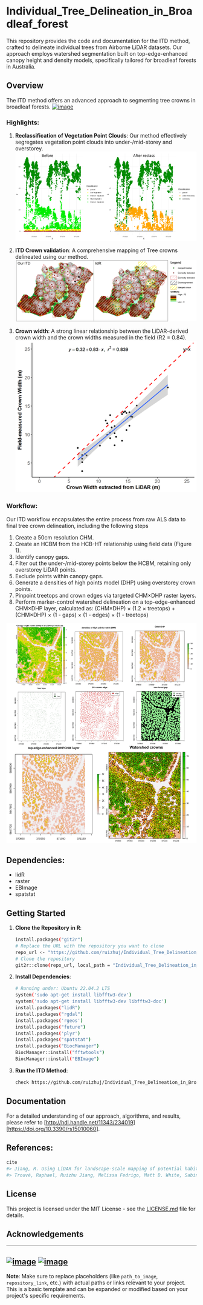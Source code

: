 # Individual_Tree_Delineation_in_Broadleaf_forest

This repository provides the code and documentation for the ITD method, crafted to delineate individual trees from Airborne LiDAR datasets. Our approach employs watershed segmentation built on top-edge-enhanced canopy height and density models, specifically tailored for broadleaf forests in Australia.

## Overview

The ITD method offers an advanced approach to segmenting tree crowns in broadleaf forests. [![image](https://colab.research.google.com/assets/colab-badge.svg)](https://colab.research.google.com/drive/1fTZ-cptLAbT0UVkT0VfCUtkrBCiwBWiM?usp=sharing)

### Highlights:

1. **Reclassification of Vegetation Point Clouds**: Our method effectively segregates vegetation point clouds into under-/mid-storey and overstorey.
   ![Under-/Mid-storey and Overstorey Reclassification](imgs/las_reclassification.png)
   
2. **ITD Crown validation**: A comprehensive mapping of Tree crowns delineated using our method.
   ![ITD Crown validation](imgs/Plot1_field_validation.jpg)

3. **Crown width**: A strong linear relationship between the LiDAR-derived crown width and the crown widths measured in the field (R2 = 0.84).
   ![The relationship between field-measured crown with and crown width extracted from LiDAR](imgs/cw_plot.png)

### Workflow:

Our ITD workflow encapsulates the entire process from raw ALS data to final tree crown delineation, including the following steps
1. Create a 50cm resolution CHM.
2. Create  an HCBM from the HCB-HT relationship using field data (Figure 1).
3. Identify canopy gaps.
4. Filter out the under-/mid-storey points below the HCBM, retaining only overstorey LiDAR points.
5. Exclude points within canopy gaps.
6. Generate a densities of high points model (DHP) using overstorey crown points.
7. Pinpoint treetops and crown edges via targeted CHM×DHP raster layers.
8. Perform marker-control watershed delineation on a top-edge-enhanced CHM×DHP layer, calculated as:
(CHM×DHP) × (1.2 × treetops) + (CHM×DHP) × (1 - gaps) × (1 - edges) × (1 - treetops)
   
![Workflow Diagram](imgs/workflow2.jpg)

## Dependencies:

* lidR
* raster
* EBImage
* spatstat

## Getting Started

1. **Clone the Repository in R**:
   ```bash
   install.packages("git2r")
   # Replace the URL with the repository you want to clone
   repo_url <- "https://github.com/ruizhuj/Individual_Tree_Delineation_in_Broadleaf_forest"
   # Clone the repository
   git2r::clone(repo_url, local_path = "Individual_Tree_Delineation_in_Broadleaf_forest")
   ```

2. **Install Dependencies**:
   ```bash
   # Running under: Ubuntu 22.04.2 LTS
   system('sudo apt-get install libfftw3-dev')
   system('sudo apt-get install libfftw3-dev libfftw3-doc')
   install.packages("lidR")
   install.packages("rgdal")
   install.packages('rgeos')
   install.packages("future")
   install.packages('plyr')
   install.packages("spatstat")
   install.packages("BiocManager")
   BiocManager::install("fftwtools")
   BiocManager::install("EBImage")
   ```

3. **Run the ITD Method**:
   ```bash
   check https://github.com/ruizhuj/Individual_Tree_Delineation_in_Broadleaf_forest/blob/main/examples/top_edge_enhanced_watershed_ITD_AUS.ipynb
   ```

## Documentation

For a detailed understanding of our approach, algorithms, and results, please refer to [http://hdl.handle.net/11343/234019] [https://doi.org/10.3390/rs15010060].

## References:

```r
cite
#> Jiang, R. Using LiDAR for landscape-scale mapping of potential habitat for the critically endangered Leadbeater's Possum. Diss. Doctoral dissertation, The University of Melbourne, Australia, 2019. http://hdl.handle.net/11343/234019
#> Trouvé, Raphael, Ruizhu Jiang, Melissa Fedrigo, Matt D. White, Sabine Kasel, Patrick J. Baker, and Craig R. Nitschke. 2023. "Combining Environmental, Multispectral, and LiDAR Data Improves Forest Type Classification: A Case Study on Mapping Cool Temperate Rainforests and Mixed Forests" Remote Sensing 15, no. 1: 60. https://doi.org/10.3390/rs15010060
```    

## License

This project is licensed under the MIT License - see the [LICENSE.md](LICENSE.md) file for details.

## Acknowledgements

---
[![image](https://d2glwx35mhbfwf.cloudfront.net/v14.0.0/logo.svg)](https://safes.unimelb.edu.au/research)
[![image](https://www.ari.vic.gov.au/__data/assets/image/0024/58623/ARI_logo_colour.jpg)](https://www.ari.vic.gov.au/about-us/about-ari)
---

**Note**: Make sure to replace placeholders (like `path_to_image`, `repository_link`, etc.) with actual paths or links relevant to your project. This is a basic template and can be expanded or modified based on your project's specific requirements.
